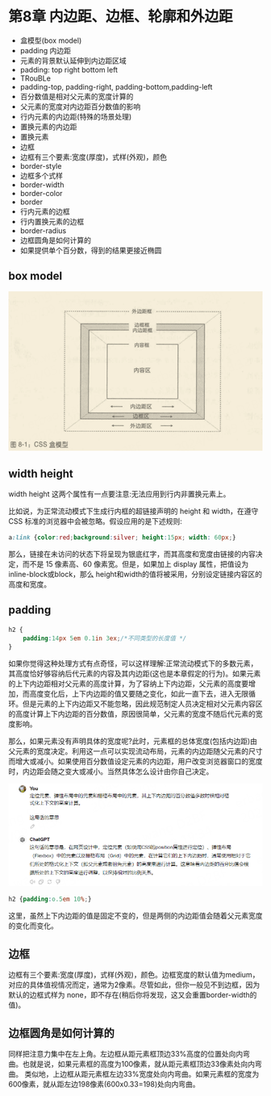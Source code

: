 # 第8章 内边距、边框、轮廓和外边距

- 盒模型(box model)
- padding 内边距
- 元素的背景默认延伸到内边距区域
- padding: top right bottom left
- TRouBLe
- padding-top, padding-right, padding-bottom,padding-left
- 百分数值是相对父元素的宽度计算的
- 父元素的宽度对内边距百分数值的影响
- 行内元素的内边距(特殊的场景处理)
- 置换元素的内边距
- 置换元素
- 边框
- 边框有三个要素:宽度(厚度)，式样(外观)，颜色
- border-style
- 边框多个式样
- border-width
- border-color
- border
- 行内元素的边框
- 行内置换元素的边框
- border-radius
- 边框圆角是如何计算的
- 如果提供单个百分数，得到的结果更接近椭圆

## box model

![box](images/box-mode.png)

## width height

width height 这两个属性有一点要注意:无法应用到行内非置换元素上。

比如说，为正常流动模式下生成行内框的超链接声明的 height 和 width，在遵守 CSS 标准的浏览器中会被忽略。假设应用的是下述规则:

```css
a:link {color:red;background:silver; height:15px; width: 60px;}
```

那么，链接在未访问的状态下将呈现为银底红字，而其高度和宽度由链接的内容决定，而不是 15 像素高、60 像素宽。但是，如果加上 display 属性，把值设为 inline-block或block，那么 height和width的值将被采用，分别设定链接内容区的高度和宽度。


## padding

```css
h2 {
    padding:14px 5em 0.1in 3ex;/*不同类型的长度值 */
}
```


如果你觉得这种处理方式有点奇怪，可以这样理解:正常流动模式下的多数元素，其高度恰好够容纳后代元素的内容及其内边距(这也是本章假定的行为)。如果元素的上下内边距相对父元素的高度计算，为了容纳上下内边距，父元素的高度要增加，而高度变化后，上下内边距的值又要随之变化，如此一直下去，进入无限循环。但是元素的上下内边距又不能忽略，因此规范制定人员决定相对父元素内容区的高度计算上下内边距的百分数值，原因很简单，父元素的宽度不随后代元素的宽度影响。

那么，如果元素没有声明具体的宽度呢?此时，元素框的总体宽度(包括内边距)由父元素的宽度决定。利用这一点可以实现流动布局，元素的内边距随父元素的尺寸而增大或减小。如果使用百分数值设定元素的内边距，用户改变浏览器窗口的宽度时，内边距会随之变大或减小。当然具体怎么设计由你自己决定。


![alt text](images/rate-cal.png)

```css
h2 {padding:o.5em 10%;}
```

这里，虽然上下内边距的值是固定不变的，但是两侧的内边距值会随着父元素宽度的变化而变化。

## 边框

边框有三个要素:宽度(厚度)，式样(外观)，颜色。边框宽度的默认值为medium，对应的具体值视情况而定，通常为2像素。尽管如此，但你一般见不到边框，因为默认的边框式样为 none，即不存在(稍后你将发现，这又会重置border-width的值)。

## 边框圆角是如何计算的

同样把注意力集中在左上角。左边框从距元素框顶边33%高度的位置处向内弯曲。也就是说，如果元素框的高度为100像素，就从距元素框顶边33像素处向内弯曲。
类似地，上边框从距元素框左边33%宽度处向内弯曲。如果元素框的宽度为600像素，就从距左边198像素(600x0.33=198)处向内弯曲。

